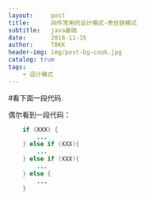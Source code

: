 ```yaml
---
layout:     post
title:      间件常用的设计模式-责任链模式
subtitle:   java基础
date:       2018-11-15
author:     TBKK
header-img: img/post-bg-cook.jpg
catalog: true
tags:
    - 设计模式
---
```


#看下面一段代码.

偶尔看到一段代码：


``` java
    if (XXX) {
        ...
    } else if (XXX){
        ...
    } else if (XXX){
        ...
    } else {
        ...
    }

``` 


